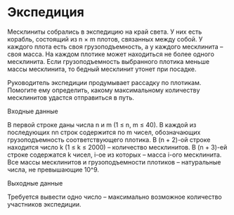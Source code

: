 # Экспедиция
Месклиниты собрались в экспедицию на край света. У них есть корабль, состоящий из n × m плотов, связанных между собой. У каждого плота есть своя грузоподъемность, а у каждого месклинита – своя масса. На каждом плотике может находиться не более одного месклинита. Если грузоподъемность выбранного плотика меньше массы месклинита, то бедный месклинит утонет при посадке.

Руководитель экспедиции продумывает рассадку по плотикам. Помогите ему определить, какому максимальному количеству месклинитов удастся отправиться в путь.

Входные данные

В первой строке даны числа n и m (1 ≤ n, m ≤ 40). В каждой из последующих nn строк содержится по m чисел, обозначающих грузоподъемность соответствующего плотика. В (n + 2)-ой строке находится число k (1 ≤ k ≤ 2000) – количество месклинитов. В (n + 3)-ей строке содержатся k чисел, i-ое из которых – масса i-ого месклинита. Все массы месклинитов и грузоподъемности плотиков – натуральные числа, не превышающие 10^9.

Выходные данные

Требуется вывести одно число – максимально возможное количество участников экспедиции.

